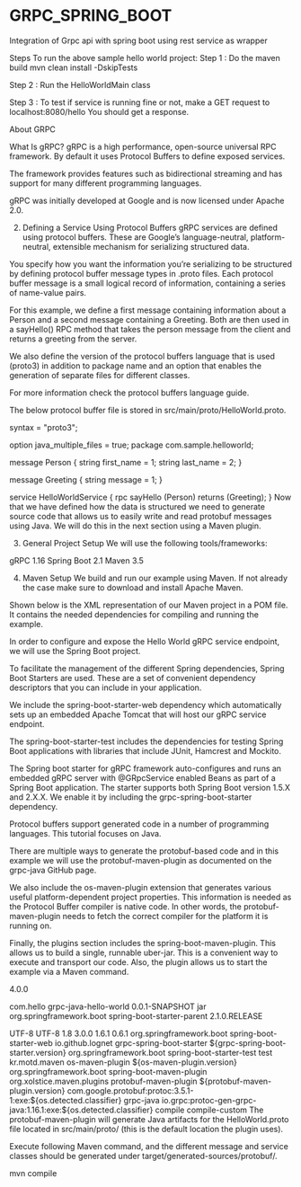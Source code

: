 # GRPC_SPRING_BOOT
Integration of Grpc api with spring boot using rest service  as wrapper

Steps To run the above sample hello world project:
Step 1 : Do the maven build
          mvn clean install -DskipTests

Step 2 : Run the HelloWorldMain class

Step 3 : To test if service is running fine or not, make a GET request to 
        localhost:8080/hello
        You should get a response.

About GRPC

What Is gRPC?
gRPC is a high performance, open-source universal RPC framework. By default it uses Protocol Buffers to define exposed services.

The framework provides features such as bidirectional streaming and has support for many different programming languages.

gRPC was initially developed at Google and is now licensed under Apache 2.0.

2. Defining a Service Using Protocol Buffers
gRPC services are defined using protocol buffers. These are Google’s language-neutral, platform-neutral, extensible mechanism for serializing structured data.

You specify how you want the information you’re serializing to be structured by defining protocol buffer message types in .proto files. Each protocol buffer message is a small logical record of information, containing a series of name-value pairs.

For this example, we define a first message containing information about a Person and a second message containing a Greeting. Both are then used in a sayHello() RPC method that takes the person message from the client and returns a greeting from the server.

We also define the version of the protocol buffers language that is used (proto3) in addition to package name and an option that enables the generation of separate files for different classes.

For more information check the protocol buffers language guide.

The below protocol buffer file is stored in src/main/proto/HelloWorld.proto.

syntax = "proto3";

option java_multiple_files = true;
package com.sample.helloworld;

message Person {
  string first_name = 1;
  string last_name = 2;
}

message Greeting {
  string message = 1;
}

service HelloWorldService {
  rpc sayHello (Person) returns (Greeting);
}
Now that we have defined how the data is structured we need to generate source code that allows us to easily write and read protobuf messages using Java. We will do this in the next section using a Maven plugin.

3. General Project Setup
We will use the following tools/frameworks:

gRPC 1.16
Spring Boot 2.1
Maven 3.5

4. Maven Setup
We build and run our example using Maven. If not already the case make sure to download and install Apache Maven.

Shown below is the XML representation of our Maven project in a POM file. It contains the needed dependencies for compiling and running the example.

In order to configure and expose the Hello World gRPC service endpoint, we will use the Spring Boot project.


To facilitate the management of the different Spring dependencies, Spring Boot Starters are used. These are a set of convenient dependency descriptors that you can include in your application.

We include the spring-boot-starter-web dependency which automatically sets up an embedded Apache Tomcat that will host our gRPC service endpoint.

The spring-boot-starter-test includes the dependencies for testing Spring Boot applications with libraries that include JUnit, Hamcrest and Mockito.

The Spring boot starter for gRPC framework auto-configures and runs an embedded gRPC server with @GRpcService enabled Beans as part of a Spring Boot application. The starter supports both Spring Boot version 1.5.X and 2.X.X. We enable it by including the grpc-spring-boot-starter dependency.

Protocol buffers support generated code in a number of programming languages. This tutorial focuses on Java.


There are multiple ways to generate the protobuf-based code and in this example we will use the protobuf-maven-plugin as documented on the grpc-java GitHub page.

We also include the os-maven-plugin extension that generates various useful platform-dependent project properties. This information is needed as the Protocol Buffer compiler is native code. In other words, the protobuf-maven-plugin needs to fetch the correct compiler for the platform it is running on.

Finally, the plugins section includes the spring-boot-maven-plugin. This allows us to build a single, runnable uber-jar. This is a convenient way to execute and transport our code. Also, the plugin allows us to start the example via a Maven command.

<?xml version="1.0" encoding="UTF-8"?>
<project xmlns="http://maven.apache.org/POM/4.0.0" xmlns:xsi="http://www.w3.org/2001/XMLSchema-instance"
  xsi:schemaLocation="http://maven.apache.org/POM/4.0.0 http://maven.apache.org/xsd/maven-4.0.0.xsd">
  <modelVersion>4.0.0</modelVersion>

  <groupId>com.hello</groupId>
  <artifactId>grpc-java-hello-world</artifactId>
  <version>0.0.1-SNAPSHOT</version>
  <packaging>jar</packaging>
  <parent>
    <groupId>org.springframework.boot</groupId>
    <artifactId>spring-boot-starter-parent</artifactId>
    <version>2.1.0.RELEASE</version>
    <relativePath /> <!-- lookup parent from repository -->
  </parent>

  <properties>
    <project.build.sourceEncoding>UTF-8</project.build.sourceEncoding>
    <project.reporting.outputEncoding>UTF-8</project.reporting.outputEncoding>
    <java.version>1.8</java.version>
    <grpc-spring-boot-starter.version>3.0.0</grpc-spring-boot-starter.version>
    <os-maven-plugin.version>1.6.1</os-maven-plugin.version>
    <protobuf-maven-plugin.version>0.6.1</protobuf-maven-plugin.version>
  </properties>

  <dependencies>
    <dependency>
      <groupId>org.springframework.boot</groupId>
      <artifactId>spring-boot-starter-web</artifactId>
    </dependency>
    <dependency>
      <groupId>io.github.lognet</groupId>
      <artifactId>grpc-spring-boot-starter</artifactId>
      <version>${grpc-spring-boot-starter.version}</version>
    </dependency>
    <dependency>
      <groupId>org.springframework.boot</groupId>
      <artifactId>spring-boot-starter-test</artifactId>
      <scope>test</scope>
    </dependency>
  </dependencies>

  <build>
    <extensions>
      <extension>
        <groupId>kr.motd.maven</groupId>
        <artifactId>os-maven-plugin</artifactId>
        <version>${os-maven-plugin.version}</version>
      </extension>
    </extensions>
    <plugins>
      <plugin>
        <groupId>org.springframework.boot</groupId>
        <artifactId>spring-boot-maven-plugin</artifactId>
      </plugin>
      <plugin>
        <groupId>org.xolstice.maven.plugins</groupId>
        <artifactId>protobuf-maven-plugin</artifactId>
        <version>${protobuf-maven-plugin.version}</version>
        <configuration>
          <protocArtifact>com.google.protobuf:protoc:3.5.1-1:exe:${os.detected.classifier}</protocArtifact>
          <pluginId>grpc-java</pluginId>
          <pluginArtifact>io.grpc:protoc-gen-grpc-java:1.16.1:exe:${os.detected.classifier}</pluginArtifact>
        </configuration>
        <executions>
          <execution>
            <goals>
              <goal>compile</goal>
              <goal>compile-custom</goal>
            </goals>
          </execution>
        </executions>
      </plugin>
    </plugins>
  </build>

</project>
The protobuf-maven-plugin will generate Java artifacts for the HelloWorld.proto file located in src/main/proto/ (this is the default location the plugin uses).

Execute following Maven command, and the different message and service classes should be generated under target/generated-sources/protobuf/.

mvn compile

